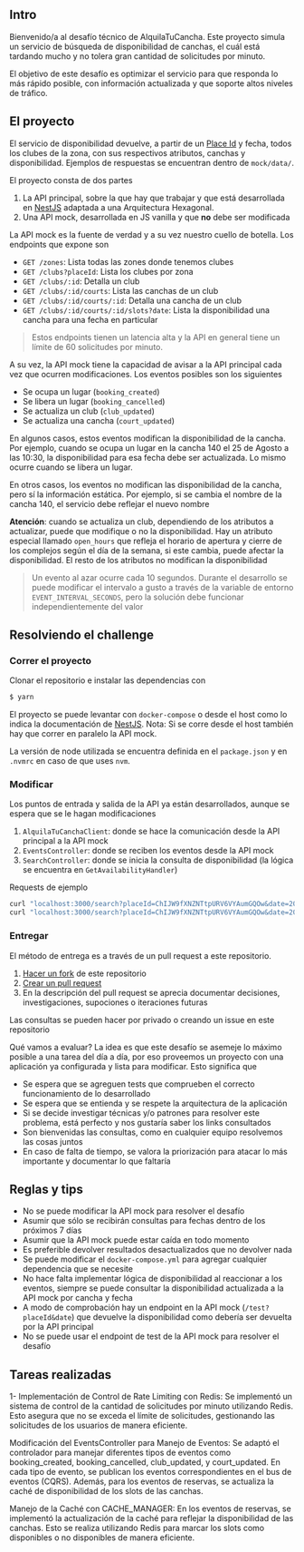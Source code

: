 ## Intro

Bienvenido/a al desafío técnico de AlquilaTuCancha. Este proyecto simula un servicio de búsqueda de disponibilidad de canchas,
el cuál está tardando mucho y no tolera gran cantidad de solicitudes por minuto. 

El objetivo de este desafío es optimizar el servicio para que responda lo más rápido posible, con información actualizada
y que soporte altos niveles de tráfico.

## El proyecto

El servicio de disponibilidad devuelve, a partir de un [Place Id](https://developers.google.com/maps/documentation/places/web-service/place-id) y fecha, todos los clubes de la zona, con sus respectivos atributos, canchas y disponibilidad. Ejemplos de respuestas se encuentran dentro de `mock/data/`.

El proyecto consta de dos partes

1. La API principal, sobre la que hay que trabajar y que está desarrollada en [NestJS](https://github.com/nestjs/nest) adaptada a una Arquitectura Hexagonal.
2. Una API mock, desarrollada en JS vanilla y que **no** debe ser modificada

La API mock es la fuente de verdad y a su vez nuestro cuello de botella. Los endpoints que expone son

- `GET /zones`: Lista todas las zones donde tenemos clubes
- `GET /clubs?placeId`: Lista los clubes por zona
- `GET /clubs/:id`: Detalla un club
- `GET /clubs/:id/courts`: Lista las canchas de un club
- `GET /clubs/:id/courts/:id`: Detalla una cancha de un club
- `GET /clubs/:id/courts/:id/slots?date`: Lista la disponibilidad una cancha para una fecha en particular

> Estos endpoints tienen un latencia alta y la API en general tiene un límite de 60 solicitudes por minuto.


A su vez, la API mock tiene la capacidad de avisar a la API principal cada vez que ocurren modificaciones. Los eventos posibles son los siguientes

- Se ocupa un lugar (`booking_created`)
- Se libera un lugar (`booking_cancelled`)
- Se actualiza un club (`club_updated`)
- Se actualiza una cancha (`court_updated`)

En algunos casos, estos eventos modifican la disponibilidad de la cancha.
Por ejemplo, cuando se ocupa un lugar en la cancha 140 el 25 de Agosto a las 10:30, la disponibilidad para esa fecha debe ser actualizada.
Lo mismo ocurre cuando se libera un lugar.

En otros casos, los eventos no modifican las disponibilidad de la cancha, pero sí la información estática. Por ejemplo, si se cambia el nombre
de la cancha 140, el servicio debe reflejar el nuevo nombre

**Atención**: cuando se actualiza un club, dependiendo de los atributos a actualizar, puede que modifique o no la disponibilidad. Hay un atributo
especial llamado `open_hours` que refleja el horario de apertura y cierre de los complejos según el día de la semana, si este cambia, puede afectar la disponibilidad. El resto de los atributos no modifican la disponibilidad


> Un evento al azar ocurre cada 10 segundos. Durante el desarrollo se puede modificar el intervalo a gusto a través de la variable
> de entorno `EVENT_INTERVAL_SECONDS`, pero la solución debe funcionar independientemente del valor

## Resolviendo el challenge

### Correr el proyecto

Clonar el repositorio e instalar las dependencias con

```bash
$ yarn
```

El proyecto se puede levantar con `docker-compose` o desde el host como lo indica la documentación de [NestJS](https://docs.nestjs.com/).
Nota: Si se corre desde el host también hay que correr en paralelo la API mock.

La versión de node utilizada se encuentra definida en el `package.json` y en `.nvmrc` en caso de que uses `nvm`.

### Modificar

Los puntos de entrada y salida de la API ya están desarrollados, aunque se espera que se le hagan modificaciones

1. `AlquilaTuCanchaClient`: donde se hace la comunicación desde la API principal a la API mock
2. `EventsController`: donde se reciben los eventos desde la API mock
2. `SearchController`: donde se inicia la consulta de disponibilidad (la lógica se encuentra en `GetAvailabilityHandler`)

Requests de ejemplo

```bash
curl "localhost:3000/search?placeId=ChIJW9fXNZNTtpURV6VYAumGQOw&date=2022-08-25"
curl "localhost:3000/search?placeId=ChIJW9fXNZNTtpURV6VYAumGQOw&date=2022-08-25"
```


### Entregar

El método de entrega es a través de un pull request a este repositorio.

1. [Hacer un fork](https://help.github.com/articles/fork-a-repo/) de este repositorio
2. [Crear un pull request](https://help.github.com/articles/creating-a-pull-request-from-a-fork/)
3. En la descripción del pull request se aprecia documentar decisiones, investigaciones, supociones o iteraciones futuras

Las consultas se pueden hacer por privado o creando un issue en este repositorio


Qué vamos a evaluar? La idea es que este desafío se asemeje lo máximo posible a una tarea del día a día, por eso proveemos un proyecto con una aplicación ya configurada y lista para modificar. Esto significa que

- Se espera que se agreguen tests que comprueben el correcto funcionamiento de lo desarrollado
- Se espera que se entienda y se respete la arquitectura de la aplicación
- Si se decide investigar técnicas y/o patrones para resolver este problema, está perfecto y nos gustaría saber los links consultados
- Son bienvenidas las consultas, como en cualquier equipo resolvemos las cosas juntos
- En caso de falta de tiempo, se valora la priorización para atacar lo más importante y documentar lo que faltaría


## Reglas y tips

- No se puede modificar la API mock para resolver el desafío
- Asumir que sólo se recibirán consultas para fechas dentro de los próximos 7 días
- Asumir que la API mock puede estar caída en todo momento
- Es preferible devolver resultados desactualizados que no devolver nada
- Se puede modificar el `docker-compose.yml` para agregar cualquier dependencia que se necesite
- No hace falta implementar lógica de disponibilidad al reaccionar a los eventos, siempre se puede consultar la disponibilidad actualizada a la API mock por cancha y fecha 
- A modo de comprobación hay un endpoint en la API mock (`/test?placeId&date`) que devuelve la disponibilidad como debería ser devuelta por la API principal
- No se puede usar el endpoint de test de la API mock para resolver el desafío

## Tareas realizadas

1- Implementación de Control de Rate Limiting con Redis: Se implementó un sistema de control de la cantidad de solicitudes por minuto utilizando Redis. Esto asegura que no se exceda el límite de solicitudes, gestionando las solicitudes de los usuarios de manera eficiente.

Modificación del EventsController para Manejo de Eventos: Se adaptó el controlador para manejar diferentes tipos de eventos como booking_created, booking_cancelled, club_updated, y court_updated. En cada tipo de evento, se publican los eventos correspondientes en el bus de eventos (CQRS). Además, para los eventos de reservas, se actualiza la caché de disponibilidad de los slots de las canchas.

Manejo de la Caché con CACHE_MANAGER: En los eventos de reservas, se implementó la actualización de la caché para reflejar la disponibilidad de las canchas. Esto se realiza utilizando Redis para marcar los slots como disponibles o no disponibles de manera eficiente.